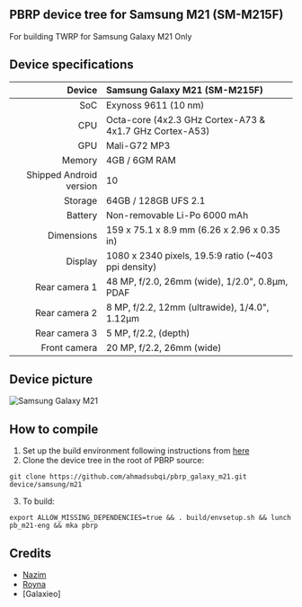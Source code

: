 ## PBRP device tree for Samsung M21 (SM-M215F)
For building TWRP for Samsung Galaxy M21 Only

## Device specifications

| Device       | Samsung Galaxy M21 (SM-M215F)                       |
| -----------: | :---------------------------------------------- |
| SoC          | Exynoss 9611 (10 nm)                            |
| CPU          | Octa-core (4x2.3 GHz Cortex-A73 & 4x1.7 GHz Cortex-A53)            |
| GPU          | Mali-G72 MP3                                     |
| Memory       | 4GB / 6GM RAM                         |
| Shipped Android version | 10                               |
| Storage      | 64GB / 128GB UFS 2.1                   |
| Battery      | Non-removable Li-Po 6000 mAh                    |
| Dimensions   | 159 x 75.1 x 8.9 mm (6.26 x 2.96 x 0.35 in)                      |
| Display      | 1080 x 2340 pixels, 19.5:9 ratio (~403 ppi density)          |
| Rear camera 1 | 48 MP, f/2.0, 26mm (wide), 1/2.0", 0.8µm, PDAF |
| Rear camera 2 | 8 MP, f/2.2, 12mm (ultrawide), 1/4.0", 1.12µm          |
| Rear camera 3 | 5 MP, f/2.2, (depth)          |
| Front camera | 20 MP, f/2.2, 26mm (wide)|

## Device picture

![Samsung Galaxy M21](https://fdn2.gsmarena.com/vv/pics/samsung/samsung-galaxy-m21-1.jpg)

## How to compile

1. Set up the build environment following instructions from [here](https://github.com/PitchBlackRecoveryProject/manifest_pb)
2. Clone the device tree in the root of PBRP source:
```
git clone https://github.com/ahmadsubqi/pbrp_galaxy_m21.git device/samsung/m21
```
3. To build:
```
export ALLOW_MISSING_DEPENDENCIES=true && . build/envsetup.sh && lunch pb_m21-eng && mka pbrp
```
## Credits
- [Nazim](https://github.com/naz664)
- [Royna](https://github.com/Roynas-Android-Playground)
- [Galaxieo]
